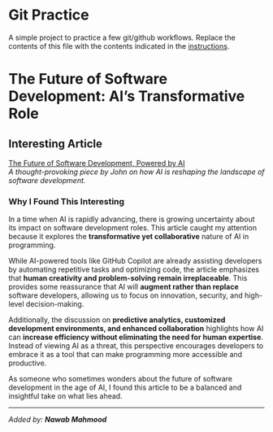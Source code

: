 # Git Practice
A simple project to practice a few git/github workflows.  Replace the contents of this file with the contents indicated in the [instructions](./instructions.md).


# The Future of Software Development: AI’s Transformative Role

## Interesting Article  
[The Future of Software Development, Powered by AI](https://medium.com/@001ohn/the-next-frontier-ais-transformative-role-in-software-development-s-future-ef9243f13249)  
*A thought-provoking piece by John on how AI is reshaping the landscape of software development.*

### Why I Found This Interesting  

In a time when AI is rapidly advancing, there is growing uncertainty about its impact on software development roles. This article caught my attention because it explores the **transformative yet collaborative** nature of AI in programming.  

While AI-powered tools like GitHub Copilot are already assisting developers by automating repetitive tasks and optimizing code, the article emphasizes that **human creativity and problem-solving remain irreplaceable**. This provides some reassurance that AI will **augment rather than replace** software developers, allowing us to focus on innovation, security, and high-level decision-making.  

Additionally, the discussion on **predictive analytics, customized development environments, and enhanced collaboration** highlights how AI can **increase efficiency without eliminating the need for human expertise**. Instead of viewing AI as a threat, this perspective encourages developers to embrace it as a tool that can make programming more accessible and productive.  

As someone who sometimes wonders about the future of software development in the age of AI, I found this article to be a balanced and insightful take on what lies ahead.  

---
_Added by: **Nawab Mahmood**_